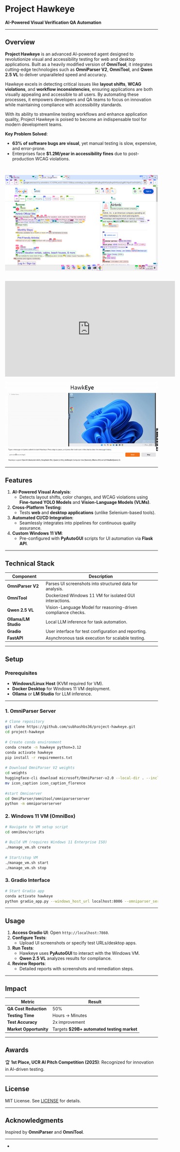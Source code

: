 # **Project Hawkeye**  
**AI-Powered Visual Verification QA Automation**  

---

## **Overview**  
**Project Hawkeye** is an advanced AI-powered agent designed to revolutionize visual and accessibility testing for web and desktop applications. Built as a heavily modified version of **OmniTool**, it integrates cutting-edge technologies such as **OmniParser V2**, **OmniTool**, and **Qwen 2.5 VL** to deliver unparalleled speed and accuracy.

Hawkeye excels in detecting critical issues like **layout shifts**, **WCAG violations**, and **workflow inconsistencies**, ensuring applications are both visually appealing and accessible to all users. By automating these processes, it empowers developers and QA teams to focus on innovation while maintaining compliance with accessibility standards.

With its ability to streamline testing workflows and enhance application quality, Project Hawkeye is poised to become an indispensable tool for modern development teams.  

**Key Problem Solved**:  
- **63% of software bugs are visual**, yet manual testing is slow, expensive, and error-prone.  
- Enterprises face **$1.2M/year in accessibility fines** due to post-production WCAG violations.  

<br>

<p align="center">
  <img src="imgs/demo_image_som.jpg" alt="Logo">
</p>

<br>

<iframe width="560" height="315" src="https://www.youtube.com/embed/Tzs1F4A5kKs?si=6XexaWxclLjswDoS" title="YouTube video player" frameborder="0" allow="accelerometer; autoplay; clipboard-write; encrypted-media; gyroscope; picture-in-picture; web-share" referrerpolicy="strict-origin-when-cross-origin" allowfullscreen></iframe>

<br>

<p align="center">
  <img src="imgs/Hackeye_Salesforce.gif" alt="Logo">
</p>

---

## **Features**  
1. **AI-Powered Visual Analysis**:  
   - Detects layout shifts, color changes, and WCAG violations using **Fine-tuned YOLO Models** and **Vision-Language Models (VLMs)**.  
2. **Cross-Platform Testing**:  
   - Tests **web** and **desktop applications** (unlike Selenium-based tools).  
3. **Automated CI/CD Integration**:  
   - Seamlessly integrates into pipelines for continuous quality assurance.  
4. **Custom Windows 11 VM**:  
   - Pre-configured with **PyAutoGUI** scripts for UI automation via **Flask API**.  

---

## **Technical Stack**  
| Component | Description |  
|-----------|-------------|  
| **OmniParser V2** | Parses UI screenshots into structured data for analysis. |  
| **OmniTool** | Dockerized Windows 11 VM for isolated GUI interactions. |  
| **Qwen 2.5 VL** | Vision-Language Model for reasoning-driven compliance checks. |  
| **Ollama/LM Studio** | Local LLM inference for task automation. |  
| **Gradio** | User interface for test configuration and reporting. |  
| **FastAPI** | Asynchronous task execution for scalable testing. |  

---

## **Setup**  
### **Prerequisites**  
- **Windows/Linux Host** (KVM required for VM).  
- **Docker Desktop** for Windows 11 VM deployment.  
- **Ollama** or **LM Studio** for LLM inference.  

---

### **1. OmniParser Server**  
```bash  
# Clone repository  
git clone https://github.com/subhashbs36/project-hawkeye.git  
cd project-hawkeye  

# Create conda environment  
conda create -n hawkeye python=3.12  
conda activate hawkeye  
pip install -r requirements.txt  

# Download OmniParser V2 weights  
cd weights  
huggingface-cli download microsoft/OmniParser-v2.0 --local-dir . --include "icon_caption/*" "icon_detect/*"  
mv icon_caption icon_caption_florence  

#start Omniserver 
cd OmniParser/omnitool/omniparserserver
python -m omniparserserver
```  

### **2. Windows 11 VM (OmniBox)**  
```bash  
# Navigate to VM setup script  
cd omnibox/scripts  

# Build VM (requires Windows 11 Enterprise ISO)  
./manage_vm.sh create  

# Start/stop VM  
./manage_vm.sh start  
./manage_vm.sh stop  
```  

### **3. Gradio Interface**  
```bash  
# Start Gradio app  
conda activate hawkeye  
python gradio_app.py --windows_host_url localhost:8006 --omniparser_server_url localhost:8000  
```  

---

## **Usage**  
1. **Access Gradio UI**: Open `http://localhost:7860`.  
2. **Configure Tests**:  
   - Upload UI screenshots or specify test URLs/desktop apps.  
3. **Run Tests**:  
   - Hawkeye uses **PyAutoGUI** to interact with the Windows VM.  
   - **Qwen 2.5 VL** analyzes results for compliance.  
4. **Review Reports**:  
   - Detailed reports with screenshots and remediation steps.  

---

## **Impact**  
| Metric | Result |  
|--------|--------|  
| **QA Cost Reduction** | 50% |  
| **Testing Time** | Hours → Minutes |  
| **Test Accuracy** | 2x improvement |  
| **Market Opportunity** | Targets **$29B+ automated testing market** |  

---

## **Awards**  
🏆 **1st Place, UCR AI Pitch Competition (2025)**: Recognized for innovation in AI-driven testing.  

---

## **License**  
MIT License. See [LICENSE](LICENSE) for details.  

---

## **Acknowledgments**  
Inspired by **OmniParser** and **OmniTool**.  

--- 
*
